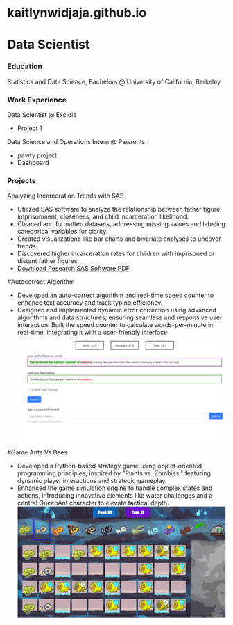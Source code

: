 # kaitlynwidjaja.github.io
# Data Scientist 
### Education 
Statistics and Data Science, Bachelors @ University of California, Berkeley

### Work Experience 
Data Scientist @ Excidia 
- Project 1

Data Science and Operations Intern @ Pawrents 
- pawty project
- Dashboard

### Projects 
Analyzing Incarceration Trends with SAS
- Utilized SAS software to analyze the relationship between father figure imprisonment, closeness, and child incarceration likelihood. 
- Cleaned and formatted datasets, addressing missing values and labeling categorical variables for clarity. 
- Created visualizations like bar charts and bivariate analyses to uncover trends. 
- Discovered higher incarceration rates for children with imprisoned or distant father figures.
- [Download Research SAS Software PDF](https://kaitlynwidjaja.github.io/assets/Research%20SAS%20software.pdf)



#Autocorrect Algorithm
- Developed an auto-correct algorithm and real-time speed counter to enhance text accuracy and track typing efficiency. 
- Designed and implemented dynamic error correction using advanced algorithms and data structures, ensuring seamless and responsive user interaction. Built the speed  counter to calculate words-per-minute in real-time, integrating it with a user-friendly interface
![autocorrectimage](/assets/autocorrect.png)


#Game Ants Vs.Bees
- Developed a Python-based strategy game using object-oriented programming principles, inspired by "Plants vs. Zombies," featuring dynamic player interactions and strategic gameplay. 
- Enhanced the game simulation engine to handle complex states and actions, introducing innovative elements like water challenges and a central QueenAnt character to elevate tactical depth.
![ants](/assets/ants%20vs%20bees.gif)
  



